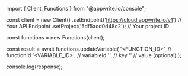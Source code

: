 import { Client, Functions } from "@appwrite.io/console";

const client = new Client()
    .setEndpoint('https://cloud.appwrite.io/v1') // Your API Endpoint
    .setProject('5df5acd0d48c2'); // Your project ID

const functions = new Functions(client);

const result = await functions.updateVariable(
    '<FUNCTION_ID>', // functionId
    '<VARIABLE_ID>', // variableId
    '<KEY>', // key
    '<VALUE>' // value (optional)
);

console.log(response);
